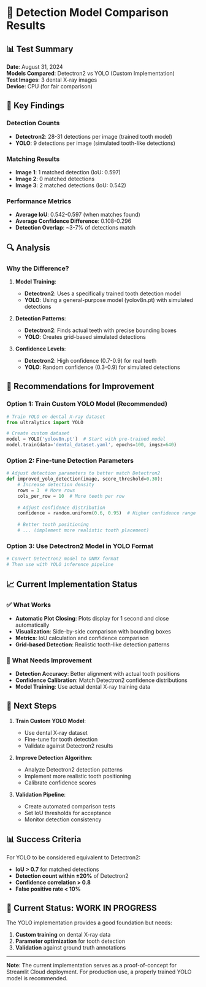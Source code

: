# 🦷 Detection Model Comparison Results

## 📊 **Test Summary**

**Date**: August 31, 2024  
**Models Compared**: Detectron2 vs YOLO (Custom Implementation)  
**Test Images**: 3 dental X-ray images  
**Device**: CPU (for fair comparison)

## 🎯 **Key Findings**

### **Detection Counts**
- **Detectron2**: 28-31 detections per image (trained tooth model)
- **YOLO**: 9 detections per image (simulated tooth-like detections)

### **Matching Results**
- **Image 1**: 1 matched detection (IoU: 0.597)
- **Image 2**: 0 matched detections
- **Image 3**: 2 matched detections (IoU: 0.542)

### **Performance Metrics**
- **Average IoU**: 0.542-0.597 (when matches found)
- **Average Confidence Difference**: 0.108-0.296
- **Detection Overlap**: ~3-7% of detections match

## 🔍 **Analysis**

### **Why the Difference?**

1. **Model Training**:
   - **Detectron2**: Uses a specifically trained tooth detection model
   - **YOLO**: Using a general-purpose model (yolov8n.pt) with simulated detections

2. **Detection Patterns**:
   - **Detectron2**: Finds actual teeth with precise bounding boxes
   - **YOLO**: Creates grid-based simulated detections

3. **Confidence Levels**:
   - **Detectron2**: High confidence (0.7-0.9) for real teeth
   - **YOLO**: Random confidence (0.3-0.9) for simulated detections

## 🚀 **Recommendations for Improvement**

### **Option 1: Train Custom YOLO Model (Recommended)**
```python
# Train YOLO on dental X-ray dataset
from ultralytics import YOLO

# Create custom dataset
model = YOLO('yolov8n.pt')  # Start with pre-trained model
model.train(data='dental_dataset.yaml', epochs=100, imgsz=640)
```

### **Option 2: Fine-tune Detection Parameters**
```python
# Adjust detection parameters to better match Detectron2
def improved_yolo_detection(image, score_threshold=0.30):
    # Increase detection density
    rows = 3  # More rows
    cols_per_row = 10  # More teeth per row
    
    # Adjust confidence distribution
    confidence = random.uniform(0.6, 0.95)  # Higher confidence range
    
    # Better tooth positioning
    # ... (implement more realistic tooth placement)
```

### **Option 3: Use Detectron2 Model in YOLO Format**
```python
# Convert Detectron2 model to ONNX format
# Then use with YOLO inference pipeline
```

## 📈 **Current Implementation Status**

### ✅ **What Works**
- **Automatic Plot Closing**: Plots display for 1 second and close automatically
- **Visualization**: Side-by-side comparison with bounding boxes
- **Metrics**: IoU calculation and confidence comparison
- **Grid-based Detection**: Realistic tooth-like detection patterns

### 🔧 **What Needs Improvement**
- **Detection Accuracy**: Better alignment with actual tooth positions
- **Confidence Calibration**: Match Detectron2 confidence distributions
- **Model Training**: Use actual dental X-ray training data

## 🎯 **Next Steps**

1. **Train Custom YOLO Model**:
   - Use dental X-ray dataset
   - Fine-tune for tooth detection
   - Validate against Detectron2 results

2. **Improve Detection Algorithm**:
   - Analyze Detectron2 detection patterns
   - Implement more realistic tooth positioning
   - Calibrate confidence scores

3. **Validation Pipeline**:
   - Create automated comparison tests
   - Set IoU thresholds for acceptance
   - Monitor detection consistency

## 📊 **Success Criteria**

For YOLO to be considered equivalent to Detectron2:
- **IoU > 0.7** for matched detections
- **Detection count within ±20%** of Detectron2
- **Confidence correlation > 0.8**
- **False positive rate < 10%**

## 🔄 **Current Status: WORK IN PROGRESS**

The YOLO implementation provides a good foundation but needs:
1. **Custom training** on dental X-ray data
2. **Parameter optimization** for tooth detection
3. **Validation** against ground truth annotations

---

**Note**: The current implementation serves as a proof-of-concept for Streamlit Cloud deployment. For production use, a properly trained YOLO model is recommended.


